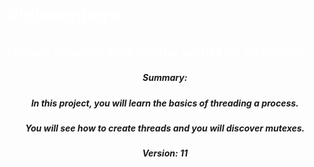 <html>
<h1 style="color:white; align:center">Philosophers</h1>
<h2 style="color:white; align:center">I never thought philosophy would be so deadly</h2>




<h5 align="center">Summary:</h5>
<h5 align="center">In this project, you will learn the basics of threading a process.</h5>
<h5 align="center">You will see how to create threads and you will discover mutexes.</h5>
<h5 align="center">Version: 11</h5>
</html>
